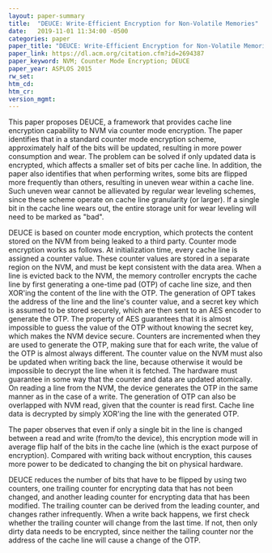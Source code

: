 ```yaml
---
layout: paper-summary
title:  "DEUCE: Write-Efficient Encryption for Non-Volatile Memories"
date:   2019-11-01 11:34:00 -0500
categories: paper
paper_title: "DEUCE: Write-Efficient Encryption for Non-Volatile Memories"
paper_link: https://dl.acm.org/citation.cfm?id=2694387
paper_keyword: NVM; Counter Mode Encryption; DEUCE
paper_year: ASPLOS 2015
rw_set: 
htm_cd: 
htm_cr: 
version_mgmt: 
---
```


This paper proposes DEUCE, a framework that provides cache line encryption capability to NVM via counter mode encryption.
The paper identifies that in a standard counter mode encryption scheme, approximately half of the bits will be updated,
resulting in more power consumption and wear. The problem can be solved if only updated data is encrypted, which affects
a smaller set of bits per cache line. In addition, the paper also identifies that when performing writes, some bits are 
flipped more frequently than others, resulting in uneven wear within a cache line. Such uneven wear cannot be allievated by
regular wear leveling schemes, since these scheme operate on cache line granularity (or larger). If a single bit in the 
cache line wears out, the entire storage unit for wear leveling will need to be marked as "bad".

DEUCE is based on counter mode encryption, which protects the content stored on the NVM from being leaked to a third 
party. Counter mode encryption works as follows. At initialization time, every cache line is assigned a counter value.
These counter values are stored in a separate region on the NVM, and must be kept consistent with the data area. When
a line is evicted back to the NVM, the memory controller encrypts the cache line by first generating a one-time pad (OTP)
of cache line size, and then XOR'ing the content of the line with the OTP. The generation of OPT takes the address of 
the line and the line's counter value, and a secret key which is assumed to be stored securely, which are then sent to 
an AES encoder to generate the OTP. The property of AES guarantees that it is almost impossible to guess the value 
of the OTP without knowing the secret key, which makes the NVM device secure. Counters are incremented when they are 
used to generate the OTP, making sure that for each write, the value of the OTP is almost always different. The counter 
value on the NVM must also be updated when writing back the line, because otherwise it would be impossible to decrypt the
line when it is fetched. The hardware must guarantee in some way that the counter and data are updated atomically. On 
reading a line from the NVM, the device generates the OTP in the same manner as in the case of a write. The generation 
of OTP can also be overlapped with NVM read, given that the counter is read first. Cache line data is decrypted by
simply XOR'ing the line with the generated OTP.

The paper observes that even if only a single bit in the line is changed between a read and write (from/to the device), 
this encryption mode will in average flip half of the bits in the cache line (which is the exact purpose of encryption).
Compared with writing back without encryption, this causes more power to be dedicated to changing the bit on physical 
hardware. 

DEUCE reduces the number of bits that have to be flipped by using two counters, one trailing counter for encrypting data 
that has not been changed, and another leading counter for encrypting data that has been modified. The trailing counter 
can be derived from the leading counter, and changes rather infrequently. When a write back happens, we first check whether 
the trailing counter will change from the last time. If not, then only dirty data needs to be encrypted, since neither the 
tailing counter nor the address of the cache line will cause a change of the OTP. 

